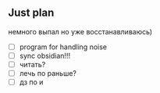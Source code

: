 ## Just plan
немного выпал но уже восстанавливаюсь)
- [ ] program for handling noise
- [ ] sync obsidian!!!
- [ ] читать?
- [ ] лечь по раньше?
- [ ] дз по и
